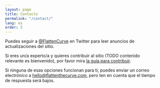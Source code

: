 ```yaml
---
layout: page
title: Contacto
permalink: "/contact/"
lang: es
order: 5
---
```

Puedes seguir a <a href="https://www.twitter.com/flattencurve">@FlattenCurve</a> en Twitter para leer anuncios de actualizaciones del sitio.

Si eres un/a experto/a y quieres contribuir al sitio (TODO contenido relevante es bienvenido), por favor mira [la guía para contribuir](https://github.com/flattenthecurve/guide#how-to-contribute).

Si ninguna de esas opciones funcionan para ti, puedes enviar un correo electrónico a [hello@flattenthecurve.com](mailto:hello@flattenthecurve.com), pero ten en cuenta que el tiempo de respuesta será bajos.
